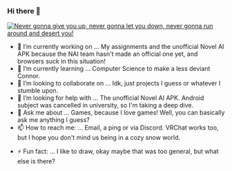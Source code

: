 ### Hi there 👋

[![Never gonna give you up, never gonna let you down, never gonna run around and desert you!](https://variety.show/wp-content/uploads/2020/05/OG2-Rolling-On-Through-The-Ages-Rick-Astley-His-80s-Sound-Lives-Forever.jpg)](https://www.youtube.com/watch?v=dQw4w9WgXcQ)
<!-- Code source: https://stackoverflow.com/questions/11804820/how-can-i-embed-a-youtube-video-on-github-wiki-pages -->

<!--
**AmazingGabriel16/AmazingGabriel16** is a ✨ _special_ ✨ repository because its `README.md` (this file) appears on your GitHub profile.

Here are some ideas to get you started:
-->
- 🔭 I’m currently working on ... My assignments and the unofficial Novel AI APK because the NAI team hasn't made an official one yet, and browsers suck in this situation!
- 🌱 I’m currently learning ... Computer Science to make a less deviant Connor.
- 👯 I’m looking to collaborate on ... Idk, just projects I guess or whatever I stumble upon.
- 🤔 I’m looking for help with ... The unofficial Novel AI APK. Android subject was cancelled in university, so I'm taking a deep dive.
- 💬 Ask me about ... Games, because I love games! Well, you can basically ask me anything I guess?
- 📫 How to reach me: ... Email, a ping or via Discord. VRChat works too, but I hope you don't mind us being in a cozy snow world.
<!-- - 😄 Pronouns: ... -->
- ⚡ Fun fact: ... I like to draw, okay maybe that was too general, but what else is there?

